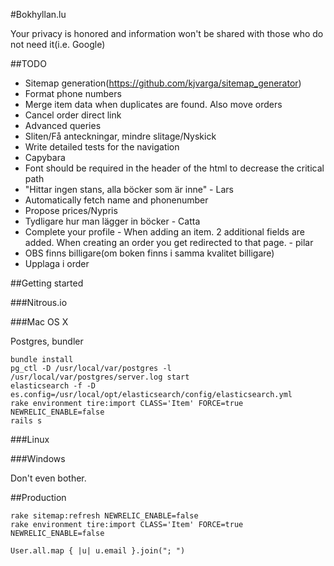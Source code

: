 #Bokhyllan.lu

Your privacy is honored and information won't be shared with those who do not need it(i.e. Google)

##TODO

* Sitemap generation(https://github.com/kjvarga/sitemap_generator)
* Format phone numbers
* Merge item data when duplicates are found. Also move orders
* Cancel order direct link
* Advanced queries
* Sliten/Få anteckningar, mindre slitage/Nyskick
* Write detailed tests for the navigation
* Capybara
* Font should be required in the header of the html to decrease the critical path
* "Hittar ingen stans, alla böcker som är inne" - Lars
* Automatically fetch name and phonenumber
* Propose prices/Nypris
* Tydligare hur man lägger in böcker - Catta
* Complete your profile - When adding an item. 2 additional fields are added. When creating an order you get redirected to that page. - pilar
* OBS finns billigare(om boken finns i samma kvalitet billigare)
* Upplaga i order

##Getting started

###Nitrous.io

###Mac OS X

Postgres, bundler

    bundle install
    pg_ctl -D /usr/local/var/postgres -l /usr/local/var/postgres/server.log start
    elasticsearch -f -D es.config=/usr/local/opt/elasticsearch/config/elasticsearch.yml
    rake environment tire:import CLASS='Item' FORCE=true NEWRELIC_ENABLE=false
    rails s

###Linux

###Windows

Don't even bother.

##Production

    rake sitemap:refresh NEWRELIC_ENABLE=false
    rake environment tire:import CLASS='Item' FORCE=true NEWRELIC_ENABLE=false

    User.all.map { |u| u.email }.join("; ")
